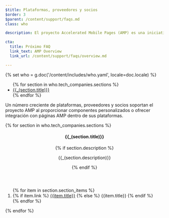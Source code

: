 ```yaml
---
$title: Plataformas, proveedores y socios
$order: 3
$parent: /content/support/faqs.md
class: who

description: El proyecto Accelerated Mobile Pages (AMP) es una iniciativa de código abierto que facilita a los editores crear contenido para móviles una vez y que se cargue instantáneamente en todas partes. – Accelerated Mobile Pages Project

cta:
  title: Próximo FAQ
  link_text: AMP Overview
  link_url: /content/support/faqs/overview.md

---
```

{% set who = g.doc('/content/includes/who.yaml', locale=doc.locale) %}

<div class="inline-toc">
  <ul>
    {% for section in who.tech_companies.sections %}
      <li><a href="#{{section.title|slug}}">{{_(section.title)}}</a></li>
    {% endfor %}
  </ul>
</div>

Un número creciente de plataformas, proveedores y socios soportan el proyecto AMP al proporcionar componentes personalizados o ofrecer integración con páginas AMP dentro de sus plataformas.

<div class="who-container">
  <amp-accordion disable-session-states>
  {% for section in who.tech_companies.sections %}
    <section id="{{section.title|slug}}">
      <header class="accordion-header">
        <h4 class="accordion-title">{{_(section.title)}}</h4>
        {% if section.description %}<p>{{_(section.description)}}</p>{% endif %}
      </header>
      <div class="accordion-content">
        <ol class="item-container">
        {% for item in section.section_items %}
          <li class="item">
            {% if item.link %}
              <a href="{{item.link}}">{{item.title}}</a>
            {% else %}
              {{item.title}}
            {% endif %}
          </li>
        {% endfor %}
        </ol>
      </div>
    </section>
  {% endfor %}
  </amp-accordion>
</div>
